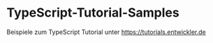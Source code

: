 # TypeScript-Tutorial-Samples
Beispiele zum TypeScript Tutorial unter https://tutorials.entwickler.de

